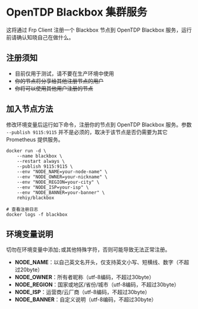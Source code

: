 # OpenTDP Blackbox 集群服务

这将通过 Frp Client 注册一个 Blackbox 节点到 OpenTDP Blackbox 服务，运行前请确认知晓自己在做什么。

## 注册须知

- 目前仅用于测试，请不要在生产环境中使用
- ~~你的节点将分享给其他注册节点的用户~~
- ~~你将可以使用其他用户注册的节点~~

## 加入节点方法

修改环境变量后运行如下命令，注册你的节点到 OpenTDP Blackbox 服务。参数 `--publish 9115:9115` 并不是必须的，取决于该节点是否仍需要为其它 Prometheus 提供服务。

```shell
docker run -d \
    --name blackbox \
    --restart always \
    --publish 9115:9115 \
    --env "NODE_NAME=your-node-name" \
    --env "NODE_OWNER=your-nickname" \
    --env "NODE_REGION=your-city" \
    --env "NODE_ISP=your-isp" \
    --env "NODE_BANNER=your-banner" \
    rehiy/blackbox

# 查看注册日志
docker logs -f blackbox
```

## 环境变量说明

切勿在环境变量中添加`;`或其他特殊字符，否则可能导致无法正常注册。

- **NODE_NAME**：以自己英文名开头，仅支持英文小写、短横线、数字（不超过20byte）
- **NODE_OWNER**：所有者昵称（utf-8编码，不超过30byte）
- **NODE_REGION**：国家或地区/省份/城市（utf-8编码，不超过30byte）
- **NODE_ISP**：运营商/云厂商（utf-8编码，不超过30byte）
- **NODE_BANNER**：自定义说明（utf-8编码，不超过30byte）
